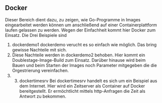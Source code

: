 ## Docker
Dieser Bereich dient dazu, zu zeigen, wie Go-Programme in Images eingearbeitet werden können um anschließend auf einer Containerplattform laufen gelassen zu werden. Wegen der Einfachheit kommt hier Docker zum Einsatz.
Die Drei Beispiele sind
1. dockerdemo1
   dockerdemo verucht es so einfach wie möglich. Das bring gewisse Nachteile mit sich.
2. Diese Nachteile werden in dockerdemo2 behoben. Hier kommt ein Doublestage-Image-Build zum Einsatz. Darüber hinause wird beim Bauen und beim Starten der Images noch Parameter mitgegeben die die Orgestrierung vereinfachen.
3. 3. dockertimesrv
   Bei dockertimesrv handelt es sich um ein Beispiel aus dem Internet. Hier wird ein Zeitserver als Container auf Docker bereitgestellt. Er ermöchtlicht mittels http-Anfragen die Zeit als Antwort zu bekommen.
